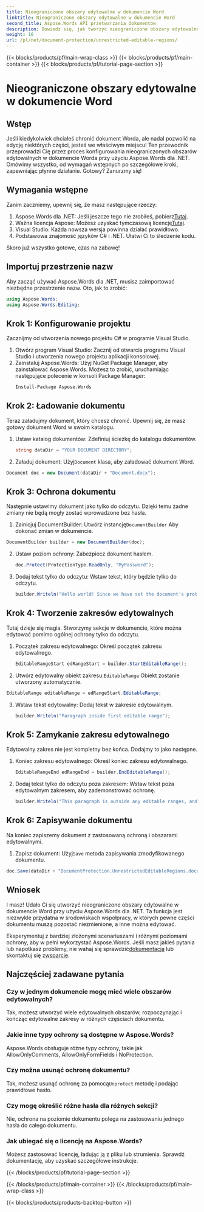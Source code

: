 ```yaml
---
title: Nieograniczone obszary edytowalne w dokumencie Word
linktitle: Nieograniczone obszary edytowalne w dokumencie Word
second_title: Aspose.Words API przetwarzania dokumentów
description: Dowiedz się, jak tworzyć nieograniczone obszary edytowalne w dokumencie programu Word za pomocą Aspose.Words for .NET, korzystając z tego kompleksowego przewodnika krok po kroku.
weight: 10
url: /pl/net/document-protection/unrestricted-editable-regions/
---
```


{{< blocks/products/pf/main-wrap-class >}}
{{< blocks/products/pf/main-container >}}
{{< blocks/products/pf/tutorial-page-section >}}

# Nieograniczone obszary edytowalne w dokumencie Word

## Wstęp

Jeśli kiedykolwiek chciałeś chronić dokument Worda, ale nadal pozwolić na edycję niektórych części, jesteś we właściwym miejscu! Ten przewodnik przeprowadzi Cię przez proces konfigurowania nieograniczonych obszarów edytowalnych w dokumencie Worda przy użyciu Aspose.Words dla .NET. Omówimy wszystko, od wymagań wstępnych po szczegółowe kroki, zapewniając płynne działanie. Gotowy? Zanurzmy się!

## Wymagania wstępne

Zanim zaczniemy, upewnij się, że masz następujące rzeczy:

1.  Aspose.Words dla .NET: Jeśli jeszcze tego nie zrobiłeś, pobierz[Tutaj](https://releases.aspose.com/words/net/).
2. Ważna licencja Aspose: Możesz uzyskać tymczasową licencję[Tutaj](https://purchase.aspose.com/temporary-license/).
3. Visual Studio: Każda nowsza wersja powinna działać prawidłowo.
4. Podstawowa znajomość języków C# i .NET. Ułatwi Ci to śledzenie kodu.

Skoro już wszystko gotowe, czas na zabawę!

## Importuj przestrzenie nazw

Aby zacząć używać Aspose.Words dla .NET, musisz zaimportować niezbędne przestrzenie nazw. Oto, jak to zrobić:

```csharp
using Aspose.Words;
using Aspose.Words.Editing;
```

## Krok 1: Konfigurowanie projektu

Zacznijmy od utworzenia nowego projektu C# w programie Visual Studio.

1. Otwórz program Visual Studio: Zacznij od otwarcia programu Visual Studio i utworzenia nowego projektu aplikacji konsolowej.
2. Zainstaluj Aspose.Words: Użyj NuGet Package Manager, aby zainstalować Aspose.Words. Możesz to zrobić, uruchamiając następujące polecenie w konsoli Package Manager:
   ```sh
   Install-Package Aspose.Words
   ```

## Krok 2: Ładowanie dokumentu

Teraz załadujmy dokument, który chcesz chronić. Upewnij się, że masz gotowy dokument Word w swoim katalogu.

1. Ustaw katalog dokumentów: Zdefiniuj ścieżkę do katalogu dokumentów.
   ```csharp
   string dataDir = "YOUR DOCUMENT DIRECTORY";
   ```
2.  Załaduj dokument: Użyj`Document` klasa, aby załadować dokument Word.
   ```csharp
   Document doc = new Document(dataDir + "Document.docx");
   ```

## Krok 3: Ochrona dokumentu

Następnie ustawimy dokument jako tylko do odczytu. Dzięki temu żadne zmiany nie będą mogły zostać wprowadzone bez hasła.

1.  Zainicjuj DocumentBuilder: Utwórz instancję`DocumentBuilder` Aby dokonać zmian w dokumencie.
   ```csharp
   DocumentBuilder builder = new DocumentBuilder(doc);
   ```
2. Ustaw poziom ochrony: Zabezpiecz dokument hasłem.
   ```csharp
   doc.Protect(ProtectionType.ReadOnly, "MyPassword");
   ```
3. Dodaj tekst tylko do odczytu: Wstaw tekst, który będzie tylko do odczytu.
   ```csharp
   builder.Writeln("Hello world! Since we have set the document's protection level to read-only, we cannot edit this paragraph without the password.");
   ```

## Krok 4: Tworzenie zakresów edytowalnych

Tutaj dzieje się magia. Stworzymy sekcje w dokumencie, które można edytować pomimo ogólnej ochrony tylko do odczytu.

1. Początek zakresu edytowalnego: Określ początek zakresu edytowalnego.
   ```csharp
   EditableRangeStart edRangeStart = builder.StartEditableRange();
   ```
2.  Utwórz edytowalny obiekt zakresu:`EditableRange` Obiekt zostanie utworzony automatycznie.
   ```csharp
   EditableRange editableRange = edRangeStart.EditableRange;
   ```
3. Wstaw tekst edytowalny: Dodaj tekst w zakresie edytowalnym.
   ```csharp
   builder.Writeln("Paragraph inside first editable range");
   ```

## Krok 5: Zamykanie zakresu edytowalnego

Edytowalny zakres nie jest kompletny bez końca. Dodajmy to jako następne.

1. Koniec zakresu edytowalnego: Określ koniec zakresu edytowalnego.
   ```csharp
   EditableRangeEnd edRangeEnd = builder.EndEditableRange();
   ```
2. Dodaj tekst tylko do odczytu poza zakresem: Wstaw tekst poza edytowalnym zakresem, aby zademonstrować ochronę.
   ```csharp
   builder.Writeln("This paragraph is outside any editable ranges, and cannot be edited.");
   ```

## Krok 6: Zapisywanie dokumentu

Na koniec zapiszemy dokument z zastosowaną ochroną i obszarami edytowalnymi.

1.  Zapisz dokument: Użyj`Save` metoda zapisywania zmodyfikowanego dokumentu.
   ```csharp
   doc.Save(dataDir + "DocumentProtection.UnrestrictedEditableRegions.docx");
   ```

## Wniosek

I masz! Udało Ci się utworzyć nieograniczone obszary edytowalne w dokumencie Word przy użyciu Aspose.Words dla .NET. Ta funkcja jest niezwykle przydatna w środowiskach współpracy, w których pewne części dokumentu muszą pozostać niezmienione, a inne można edytować. 

 Eksperymentuj z bardziej złożonymi scenariuszami i różnymi poziomami ochrony, aby w pełni wykorzystać Aspose.Words. Jeśli masz jakieś pytania lub napotkasz problemy, nie wahaj się sprawdzić[dokumentacja](https://reference.aspose.com/words/net/) lub skontaktuj się z[wsparcie](https://forum.aspose.com/c/words/8).

## Najczęściej zadawane pytania

### Czy w jednym dokumencie mogę mieć wiele obszarów edytowalnych?
Tak, możesz utworzyć wiele edytowalnych obszarów, rozpoczynając i kończąc edytowalne zakresy w różnych częściach dokumentu.

### Jakie inne typy ochrony są dostępne w Aspose.Words?
Aspose.Words obsługuje różne typy ochrony, takie jak AllowOnlyComments, AllowOnlyFormFields i NoProtection.

### Czy można usunąć ochronę dokumentu?
 Tak, możesz usunąć ochronę za pomocą`Unprotect` metodę i podając prawidłowe hasło.

### Czy mogę określić różne hasła dla różnych sekcji?
Nie, ochrona na poziomie dokumentu polega na zastosowaniu jednego hasła do całego dokumentu.

### Jak ubiegać się o licencję na Aspose.Words?
Możesz zastosować licencję, ładując ją z pliku lub strumienia. Sprawdź dokumentację, aby uzyskać szczegółowe instrukcje.

{{< /blocks/products/pf/tutorial-page-section >}}

{{< /blocks/products/pf/main-container >}}
{{< /blocks/products/pf/main-wrap-class >}}

{{< blocks/products/products-backtop-button >}}
